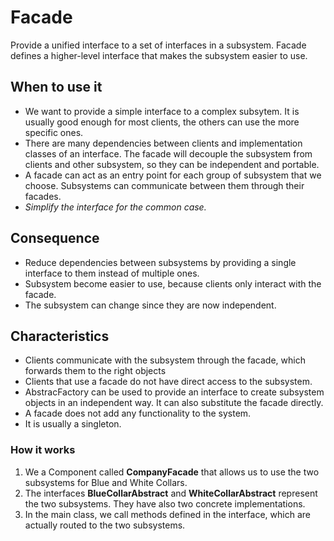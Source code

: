# Facade

Provide a unified interface to a set of interfaces in a subsystem. 
Facade defines a higher-level interface that makes the subsystem easier to use.

## When to use it

* We want to provide a simple interface to a complex subsytem. It is usually
good enough for most clients, the others can use the more specific ones.
* There are many dependencies between clients and implementation classes of
an interface. The facade will decouple the subsystem from clients and other 
subsystem, so they can be independent and portable.
* A facade can act as an entry point for each group of subsystem that we choose.
Subsystems can communicate between them through their facades.
* _Simplify the interface for the common case._

## Consequence

* Reduce dependencies between subsystems by providing a single interface to
them instead of multiple ones.
* Subsystem become easier to use, because clients only interact with the facade.
* The subsystem can change since they are now independent.

## Characteristics

* Clients communicate with the subsystem through the facade, which forwards them
to the right objects
* Clients that use a facade do not have direct access to the subsystem.
* AbstracFactory can be used to provide an interface to create subsystem
objects in an independent way. It can also substitute the facade directly.
* A facade does not add any functionality to the system.
* It is usually a singleton.


### How it works

1. We a Component called __CompanyFacade__ that allows us to use the two
subsystems for Blue and White Collars.
2. The interfaces __BlueCollarAbstract__ and __WhiteCollarAbstract__ represent
the two subsystems. They have also two concrete implementations.
3. In the main class, we call methods defined in the interface, which are actually
routed to the two subsystems.
